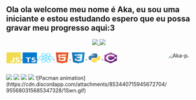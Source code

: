 ## Ola ola welcome meu nome é Aka, eu sou uma iniciante e estou estudando espero que eu possa gravar meu progresso aqui:3
<div align="center">
  <a href="https://github.com/akacreepy">
  <img height="180em" src="https://github-readme-stats.vercel.app/api?username=akacreepy&show_icons=true&theme=blue-green&include_all_commits=true&count_private=true"/>
  <img height="180em" src="https://github-readme-stats.vercel.app/api/top-langs/?username=rafaballerini&layout=compact&langs_count=7&theme=blue-green"/>
</div>
  </div>
<div style="display: inline_block"><br>
  <img align="center" alt="Aka-Js" height="30" width="40" src="https://raw.githubusercontent.com/devicons/devicon/master/icons/javascript/javascript-plain.svg">
  <img align="center" alt="Aka-Ts" height="30" width="40" src="https://raw.githubusercontent.com/devicons/devicon/master/icons/typescript/typescript-plain.svg">
  <img align="center" alt="Aka-React" height="30" width="40" src="https://raw.githubusercontent.com/devicons/devicon/master/icons/react/react-original.svg">
  <img align="center" alt="Aka-HTML" height="30" width="40" src="https://raw.githubusercontent.com/devicons/devicon/master/icons/html5/html5-original.svg">
  <img align="center" alt="Aka-CSS" height="30" width="40" src="https://raw.githubusercontent.com/devicons/devicon/master/icons/css3/css3-original.svg">
  <img align="center" alt="Aka-Python" height="30" width="40" src="https://raw.githubusercontent.com/devicons/devicon/master/icons/python/python-original.svg">
  <img align="center" alt="Aka-Csharp" height="30" width="40" src="https://raw.githubusercontent.com/devicons/devicon/master/icons/csharp/csharp-original.svg">
    <img align="right" alt="Aka-pic" height="150" style="border-radius:50px;" src="https://cdn.wallpapersafari.com/59/25/zZJLtA.jpg">
</div>

 ##
 
<div> 
  <a href="https://www.youtube.com/channel/UCIpMfsDrB9UKKO_OiqnQnkQ" target="_blank"><img src="https://img.shields.io/badge/YouTube-FF0000?style=for-the-badge&logo=youtube&logoColor=white" target="_blank"></a>
  <a href="https://instagram.com/karol_aka01?utm_medium=copy_link" target="_blank"><img src="https://img.shields.io/badge/-Instagram-%23E4405F?style=for-the-badge&logo=instagram&logoColor=white" target="_blank"></a>
  <a href="https://discord.gg/CYC4ywxqQz" target="_blank"><img src="https://img.shields.io/badge/Discord-7289DA?style=for-the-badge&logo=discord&logoColor=white" target="_blank"></a> 
  <a href = "mailto:karolinnealessandraa@gmail.com"><img src="https://img.shields.io/badge/-Gmail-%23333?style=for-the-badge&logo=gmail&logoColor=white" target="_blank"></a>
  ![Pacman animation](https://cdn.discordapp.com/attachments/853440715945672704/955680315685347328/1Swn.gif)
 </div>
